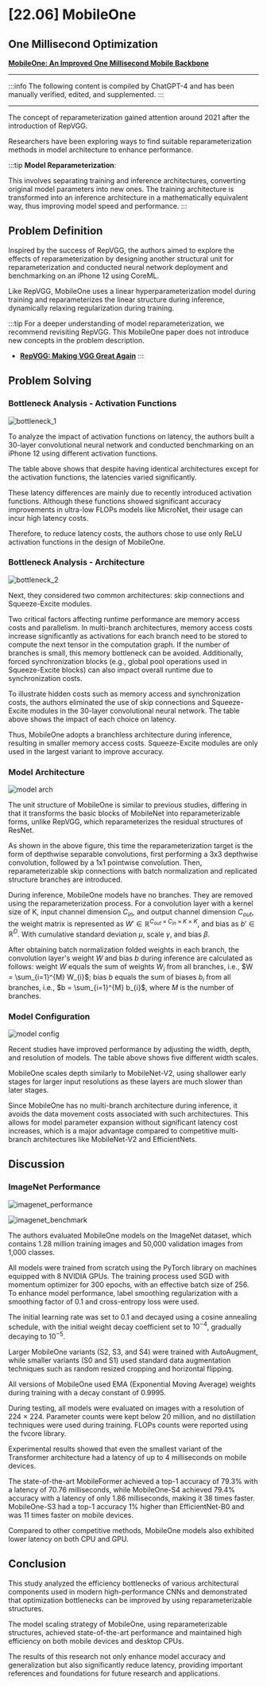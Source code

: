 # [22.06] MobileOne

## One Millisecond Optimization

[**MobileOne: An Improved One Millisecond Mobile Backbone**](https://arxiv.org/abs/2206.04040)

---

:::info
The following content is compiled by ChatGPT-4 and has been manually verified, edited, and supplemented.
:::

---

The concept of reparameterization gained attention around 2021 after the introduction of RepVGG.

Researchers have been exploring ways to find suitable reparameterization methods in model architecture to enhance performance.

:::tip
**Model Reparameterization**:

This involves separating training and inference architectures, converting original model parameters into new ones. The training architecture is transformed into an inference architecture in a mathematically equivalent way, thus improving model speed and performance.
:::

## Problem Definition

Inspired by the success of RepVGG, the authors aimed to explore the effects of reparameterization by designing another structural unit for reparameterization and conducted neural network deployment and benchmarking on an iPhone 12 using CoreML.

Like RepVGG, MobileOne uses a linear hyperparameterization model during training and reparameterizes the linear structure during inference, dynamically relaxing regularization during training.

:::tip
For a deeper understanding of model reparameterization, we recommend revisiting RepVGG. This MobileOne paper does not introduce new concepts in the problem description.

- [**RepVGG: Making VGG Great Again**](../2101-repvgg/index.md)
  :::

## Problem Solving

### Bottleneck Analysis - Activation Functions

![bottleneck_1](./img/img4.jpg)

To analyze the impact of activation functions on latency, the authors built a 30-layer convolutional neural network and conducted benchmarking on an iPhone 12 using different activation functions.

The table above shows that despite having identical architectures except for the activation functions, the latencies varied significantly.

These latency differences are mainly due to recently introduced activation functions. Although these functions showed significant accuracy improvements in ultra-low FLOPs models like MicroNet, their usage can incur high latency costs.

Therefore, to reduce latency costs, the authors chose to use only ReLU activation functions in the design of MobileOne.

### Bottleneck Analysis - Architecture

![bottleneck_2](./img/img5.jpg)

Next, they considered two common architectures: skip connections and Squeeze-Excite modules.

Two critical factors affecting runtime performance are memory access costs and parallelism. In multi-branch architectures, memory access costs increase significantly as activations for each branch need to be stored to compute the next tensor in the computation graph. If the number of branches is small, this memory bottleneck can be avoided. Additionally, forced synchronization blocks (e.g., global pool operations used in Squeeze-Excite blocks) can also impact overall runtime due to synchronization costs.

To illustrate hidden costs such as memory access and synchronization costs, the authors eliminated the use of skip connections and Squeeze-Excite modules in the 30-layer convolutional neural network. The table above shows the impact of each choice on latency.

Thus, MobileOne adopts a branchless architecture during inference, resulting in smaller memory access costs. Squeeze-Excite modules are only used in the largest variant to improve accuracy.

### Model Architecture

![model arch](./img/img6.jpg)

The unit structure of MobileOne is similar to previous studies, differing in that it transforms the basic blocks of MobileNet into reparameterizable forms, unlike RepVGG, which reparameterizes the residual structures of ResNet.

As shown in the above figure, this time the reparameterization target is the form of depthwise separable convolutions, first performing a 3x3 depthwise convolution, followed by a 1x1 pointwise convolution. Then, reparameterizable skip connections with batch normalization and replicated structure branches are introduced.

During inference, MobileOne models have no branches. They are removed using the reparameterization process. For a convolution layer with a kernel size of K, input channel dimension $C_{in}$, and output channel dimension $C_{out}$, the weight matrix is represented as $W' \in \mathbb{R}^{C_{out} \times C_{in} \times K \times K}$, and bias as $b' \in \mathbb{R}^D$. With cumulative standard deviation $\mu$, scale $\gamma$, and bias $\beta$.

After obtaining batch normalization folded weights in each branch, the convolution layer's weight $W$ and bias $b$ during inference are calculated as follows: weight $W$ equals the sum of weights $W_{i}$ from all branches, i.e., $W = \sum_{i=1}^{M} W_{i}$; bias $b$ equals the sum of biases $b_{i}$ from all branches, i.e., $b = \sum_{i=1}^{M} b_{i}$, where $M$ is the number of branches.

### Model Configuration

![model config](./img/img10.jpg)

Recent studies have improved performance by adjusting the width, depth, and resolution of models. The table above shows five different width scales.

MobileOne scales depth similarly to MobileNet-V2, using shallower early stages for larger input resolutions as these layers are much slower than later stages.

Since MobileOne has no multi-branch architecture during inference, it avoids the data movement costs associated with such architectures. This allows for model parameter expansion without significant latency cost increases, which is a major advantage compared to competitive multi-branch architectures like MobileNet-V2 and EfficientNets.

## Discussion

### ImageNet Performance

![imagenet_performance](./img/img1.jpg)

![imagenet_benchmark](./img/img12.jpg)

The authors evaluated MobileOne models on the ImageNet dataset, which contains 1.28 million training images and 50,000 validation images from 1,000 classes.

All models were trained from scratch using the PyTorch library on machines equipped with 8 NVIDIA GPUs. The training process used SGD with momentum optimizer for 300 epochs, with an effective batch size of 256. To enhance model performance, label smoothing regularization with a smoothing factor of 0.1 and cross-entropy loss were used.

The initial learning rate was set to 0.1 and decayed using a cosine annealing schedule, with the initial weight decay coefficient set to $10^{-4}$, gradually decaying to $10^{-5}$.

Larger MobileOne variants (S2, S3, and S4) were trained with AutoAugment, while smaller variants (S0 and S1) used standard data augmentation techniques such as random resized cropping and horizontal flipping.

All versions of MobileOne used EMA (Exponential Moving Average) weights during training with a decay constant of 0.9995.

During testing, all models were evaluated on images with a resolution of 224 × 224. Parameter counts were kept below 20 million, and no distillation techniques were used during training. FLOPs counts were reported using the fvcore library.

Experimental results showed that even the smallest variant of the Transformer architecture had a latency of up to 4 milliseconds on mobile devices.

The state-of-the-art MobileFormer achieved a top-1 accuracy of 79.3% with a latency of 70.76 milliseconds, while MobileOne-S4 achieved 79.4% accuracy with a latency of only 1.86 milliseconds, making it 38 times faster. MobileOne-S3 had a top-1 accuracy 1% higher than EfficientNet-B0 and was 11 times faster on mobile devices.

Compared to other competitive methods, MobileOne models also exhibited lower latency on both CPU and GPU.

## Conclusion

This study analyzed the efficiency bottlenecks of various architectural components used in modern high-performance CNNs and demonstrated that optimization bottlenecks can be improved by using reparameterizable structures.

The model scaling strategy of MobileOne, using reparameterizable structures, achieved state-of-the-art performance and maintained high efficiency on both mobile devices and desktop CPUs.

The results of this research not only enhance model accuracy and generalization but also significantly reduce latency, providing important references and foundations for future research and applications.
